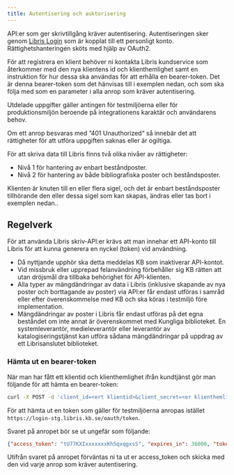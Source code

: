 ```yaml
---
title: Autentisering och auktorisering
---
```

API:er som ger skrivtillgång kräver autentisering. Autentiseringen sker genom [Libris Login](https://login.libris.kb.se/) som är kopplat till ett personligt konto. Rättighetshanteringen sköts med hjälp av OAuth2.

För att registrera en klient behöver ni kontakta Libris kundservice som återkommer med den nya klientens id och klienthemlighet samt en instruktion för hur dessa ska användas för att erhålla en bearer-token. Det är denna bearer-token som det hänvisas till i exemplen nedan, och som ska följa med som en parameter i alla anrop som kräver autentisering.

Utdelade uppgifter gäller antingen för testmiljöerna eller för produktionsmiljön beroende på integrationens karaktär och användarens behov.

Om ett anrop besvaras med ”401 Unauthorized“ så innebär det att rättigheter för att utföra uppgiften saknas eller är ogiltiga.

För att skriva data till Libris finns två olika nivåer av rättigheter:

* Nivå 1 för hantering av enbart beståndposter.
* Nivå 2 för hantering av både bibliografiska poster och beståndsposter.

Klienten är knuten till en eller flera sigel, och det är enbart beståndsposter tillhörande den eller dessa sigel som kan skapas, ändras eller tas bort i exemplen nedan..

## Regelverk

För att använda Libris skriv-API:er krävs att man innehar ett API-konto till Libris för att kunna generera en nyckel (token) vid användning.

* Då nyttjande upphör ska detta meddelas KB som inaktiverar API-kontot.
* Vid missbruk eller upprepad felanvändning förbehåller sig KB rätten att utan dröjsmål dra tillbaka behörighet för API-klienten.
* Alla typer av mängdändringar av data i Libris (inklusive skapande av nya poster och borttagande av poster) via API:er får endast utföras i samråd eller efter överenskommelse med KB och ska köras i testmiljö före implementation.
* Mängdändringar av poster i Libris får endast utföras på det egna beståndet om inte annat är överenskommet med Kungliga biblioteket. En systemleverantör, medieleverantör eller leverantör av katalogiseringstjänst kan utföra sådana mängdändringar på uppdrag av ett Librisanslutet biblioteket.

### Hämta ut en bearer-token

När man har fått ett klientid och klienthemlighet ifrån kundtjänst gör man följande för att hämta
en bearer-token:

```bash title="Shell"
curl -X POST -d 'client_id=<ert klientid>&client_secret=<er klienthemlighet>&grant_type=client_credentials' https://login.libris.kb.se/oauth/token'
```
För att hämta ut en token som gäller för testmiljöerna anropas istället `https://login-stg.libris.kb.se/oauth/token`.

Svaret på anropet bör se ut ungefär som följande:

```json title="JSON"
{"access_token": "tU77KXIxxxxxxxKh5qxqgxsS", "expires_in": 36000, "token_type": "Bearer", "scope": "read write", "app_version": "1.5.0"}
```

Utifrån svaret på anropet förväntas ni ta ut er access_token och skicka med den vid varje anrop som kräver autentisering.
